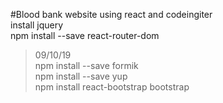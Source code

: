 <p class="has-line-data" data-line-start="0" data-line-end="3">#Blood bank website using react and codeingiter<br>
install jquery<br>
npm install --save react-router-dom</p>
<blockquote>
<p class="has-line-data" data-line-start="3" data-line-end="7">09/10/19<br>
npm install --save formik<br>
npm install --save yup<br>
npm install react-bootstrap bootstrap</p>
</blockquote>
<pre><code class="has-line-data" data-line-start="8" data-line-end="10" class="language-sh">
</code></pre>
